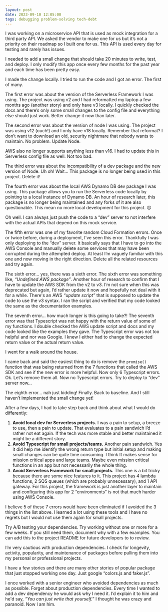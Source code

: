 ```yaml
---
layout: post
date: 2023-09-10 12:05:00
tags: debugging problem-solving tech-debt
---
```


I was working on a microservice API that is used as mock integration for a third party API. We asked the vendor to make one for us but it’s not a priority on their roadmap so I built one for us. This API is used every day for testing and rarely has issues.

I needed to add a small change that should take 20 minutes to write, test, and deploy. I only modify this app once every few months for the past year and each time has been pretty easy.

I made the change locally. I tried to run the code and I got an error. The first of many.

The first error was about the version of the Serverless Framework I was using. The project was using v2 and I had reformatted my laptop a few months ago (another story) and only have v3 locally. I quickly checked the docs and there’s only some small changes to the config file and everything else should just work. Better change it now than later.

The second error was about the version of node I was using. The project was using v12 (ouch!)  and I only have v18 locally. Remember that reformat? I don’t want to download an old, security nightmare that nobody wants to maintain. No problem. Update Node.

AWS also no longer supports anything less than v16. I had to update this in Serverless config file as well. Not too bad.

The third error was about the incompatibility of a dev package and the new version of Node. Uh oh! Wait… This package is no longer being used in this project. Delete it!

The fourth error was about the local AWS Dynamo DB dev package I was using. This package allows you to run the Serverless code locally by pointing to a local instance of Dynamo DB. An hour of research later, this package is no longer being maintained and any forks of it are also questionable. This mean no more local development for this project. 😞

Oh well. I can always just push the code to a “dev” server to not interfere with the actual APIs that depend on this mock service.

The fifth error was one of my favorite random Cloud Formation errors. Once or twice before, during a deployment, I’ve seen this error. Thankfully I was only deploying to the “dev” server. It basically says that I have to go into the AWS Console and manually delete some services that may have been corrupted during the attempted deploy. At least I’m vaguely familiar with this one and now moving in the right direction. Delete all the related resources and try again.

The sixth error… yes, there was a sixth error. The sixth error was something like, *“Undefined AWS package”*. Another hour of research to confirm that I have to update the AWS SDK from the v2 to v3. I’m not sure when this was deprecated but again, I’d rather update it now and hopefully not deal with it for a while. There's an AWS *“update script”* that is supposed to update the code to use the v3 syntax. I ran the script and verified that my code looked the same as the documentation examples.

The seventh error… how much longer is this going to take?! The seventh error was that Typescript was not happy with the return value of some of my functions. I double checked the AWS update script and docs and my code looked like the examples they gave. The Typescript error was not too helpful and nor was Google. I knew I either had to change the expected return value or the actual return value.

I went for a walk around the house.

I came back and said the easiest thing to do is remove the `promise()` function that was being returned from the 7 functions that called the AWS SDK and see if the new error is more helpful. Now only 6 Typescript errors. Ok. Let’s remove them all. Now no Typescript errors. Try to deploy to “dev” server now…

The eighth error… nah just kidding! Finally. Back to baseline. And I still haven’t implemented the small change yet!

After a few days, I had to take step back and think about what I would do differently:

1. **Avoid local dev for Serverless projects.** I was a pain to setup, a breeze to use, then a pain to update. That evaluates to a pain sandwich I’d rather not eat again. If the tech was more stable and better maintained it might be a different story.
2. **Avoid Typescript for small projects/teams.** Another pain sandwich. Yes it did help me identify the wrong return type but initial setup and making small changes can be quite time consuming. I think It makes sense for mission critical apps and large teams. Maybe even mission critical functions in an app but not necessarily the whole thing.
3. **Avoid Serverless Framework for small projects.** This one is a bit tricky because there are some nice features to it. This project has 4 lambda functions, 2 SQS queues (which are probably unnecessary), and 1 API gateway. For this project, the framework is just another layer to maintain and configuring this app for 2 “environments” is not that much harder using AWS Console.

I believe 5 of these 7 errors would have been eliminated if I avoided the 3 things in the list above. I learned a lot using these tools and I have no regrets but I would not use them again for small projects.

Try A/B testing your dependencies. Try working without one or more for a few weeks. If you still need them, document why with a few examples. You can add this to the project README for future developers to to review.

I’m very cautious with production dependencies. I check for longevity, activity, popularity, and maintenance of packages before pulling them into my personal or professional projects.

I have a few stories and there are many other stories of popular package that just stopped working one day. Just google “colors.js and faker.js”.

I once worked with a senior engineer who avoided dependencies as much as possible. Forget about production dependencies. Every time I wanted to add a dev dependency he would ask why I need it. I’d explain it to him and he'd say, *“You can just write that yourself.”* I thought he was crazy and paranoid. Now I am him.
